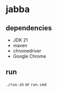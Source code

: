 
# jabba

## dependencies

- JDK 21
- maven
- chromedriver
- Google Chrome

## run

`./run.sh` or `run.cmd`
